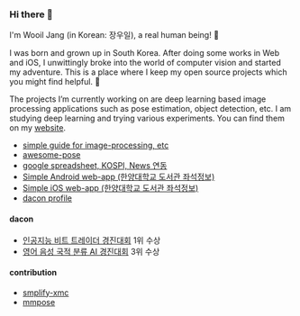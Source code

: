 ### Hi there 👋
I'm Wooil Jang (in Korean: 장우일), a real human being! :runner:

I was born and grown up in South Korea. After doing some works in Web and iOS, I unwittingly broke into the world of computer vision and started my adventure. This is a place where I keep my open source projects which you might find helpful. 🌱

The projects I’m currently working on are deep learning based image processing applications such as pose estimation, object detection, etc. I am studying deep learning and trying various experiments. You can find them on my [website](https://woo1.github.io/).

* [simple guide for image-processing, etc](https://github.com/woo1/simple_guide)
* [awesome-pose](https://github.com/woo1/awesome-pose)
* [google spreadsheet, KOSPI, News 연동](https://github.com/woo1/google-apps-script-example)
* [Simple Android web-app (한양대학교 도서관 좌석정보)](https://github.com/woo1/Hanyanglib-Android)
* [Simple iOS web-app (한양대학교 도서관 좌석정보)](https://github.com/woo1/Hanyanglib-ios)
* [dacon profile](https://dacon.io/myprofile/414612/home)

#### dacon 
- [인공지능 비트 트레이더 경진대회](https://dacon.io/competitions/official/235738/overview/description) 1위 수상
- [영어 음성 국적 분류 AI 경진대회](https://dacon.io/competitions/official/235709/overview/description) 3위 수상

#### contribution
- [smplify-xmc](https://github.com/muelea/smplify-xmc)
- [mmpose](https://github.com/open-mmlab/mmpose)

<!--
**woo1/woo1** is a ✨ _special_ ✨ repository because its `README.md` (this file) appears on your GitHub profile.

Here are some ideas to get you started:

- 🔭 I’m currently working on ...
- 🌱 I’m currently learning ...
- 👯 I’m looking to collaborate on ...
- 🤔 I’m looking for help with ...
- 💬 Ask me about ...
- 📫 How to reach me: ...
- 😄 Pronouns: ...
- ⚡ Fun fact: ...
-->
